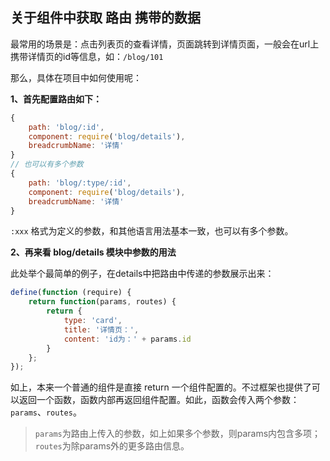 
## 关于组件中获取 路由 携带的数据

最常用的场景是：点击列表页的查看详情，页面跳转到详情页面，一般会在url上携带详情页的id等信息，如：`/blog/101`

那么，具体在项目中如何使用呢：

**1、首先配置路由如下：**
```javascript
{
    path: 'blog/:id',
    component: require('blog/details'),
    breadcrumbName: '详情'
}
// 也可以有多个参数
{
    path: 'blog/:type/:id',
    component: require('blog/details'),
    breadcrumbName: '详情'
}
```
`:xxx` 格式为定义的参数，和其他语言用法基本一致，也可以有多个参数。

**2、再来看 blog/details 模块中参数的用法**

此处举个最简单的例子，在details中把路由中传递的参数展示出来：

```javascript
define(function (require) {
    return function(params, routes) {
        return {
            type: 'card',
            title: '详情页：',
            content: 'id为：' + params.id
        }
    };
});
```

如上，本来一个普通的组件是直接 return 一个组件配置的。不过框架也提供了可以返回一个函数，函数内部再返回组件配置。如此，函数会传入两个参数：`params`、`routes`。

> `params`为路由上传入的参数，如上如果多个参数，则params内包含多项；  
> `routes`为除params外的更多路由信息。



